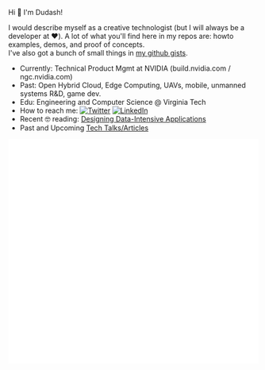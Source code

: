 Hi 👋 I'm Dudash!

I would describe myself as a creative technologist (but I will always be a developer at :heart:). A lot of what you'll find here in my repos are: howto examples, demos, and proof of concepts.<br/>
I've also got a bunch of small things in [my github gists](https://gist.github.com/dudash).

- Currently: Technical Product Mgmt at NVIDIA (build.nvidia.com / ngc.nvidia.com)
- Past: Open Hybrid Cloud, Edge Computing, UAVs, mobile, unmanned systems R&D, game dev.
- Edu: Engineering and Computer Science @ Virginia Tech 
- How to reach me: [![Twitter](https://img.shields.io/badge/--blue?label=Twitter&style=social&logo=twitter)](https://twitter.com/dudashtweets)  [![LinkedIn](https://img.shields.io/badge/Jason%20Dudash--blue?style=social&logo=linkedin)](https://www.linkedin.com/in/jasondudash/)
- Recent 🤓 reading: [Designing Data-Intensive Applications](https://trello.com/c/6QkWjOyE/9-designing-data-intensive-applications)
- Past and Upcoming [Tech Talks/Articles](https://github.com/dudash/dudash/blob/main/IndustryPresentations.md)

![dudashmetrics](https://raw.githubusercontent.com/dudash/dudash/main/github-metrics.svg)

<!--
Here are some ideas to get you started:
- 🔭 I’m currently working on ...
- 🌱 I’m currently learning ...
- 👯 I’m looking to collaborate on ...
- 🤔 I’m looking for help with ...
- 💬 Ask me about ...
- 📫 How to reach me: [![Twitter](https://img.shields.io/twitter/follow/dudashtweets.svg?style=social&label=@dudashtweets)](https://twitter.com/dudashtweets) 
[![LinkedIn](https://img.shields.io/badge/Jason%20Dudash--blue?style=social&logo=linkedin)](https://www.linkedin.com/in/jasondudash/)
- 😄 Pronouns: ...
- ⚡ Fun fact: ...
- Ask me about: Emerging Technology and Software Development
<img src="https://raw.githubusercontent.com/kubernetes/kubernetes/master/logo/logo.svg" width="20" height="20">Kubernests
-->
